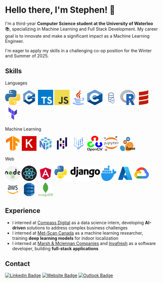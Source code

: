# Hello there, I'm Stephen! 👋

I'm a third-year **Computer Science student at the University of Waterloo** 📚, specializing in Machine Learning and Full Stack Development. My career goal is to innovate and make a significant impact as a Machine Learning Engineer.

I'm eager to apply my skills in a challenging co-op position for the Winter and Summer of 2025.

## Skills

<div align="left">
<p>Languages</p>
<img src="./icons/python.png" alt="python" width="50rem" height="50rem" />
<img src="./icons/cpp.png" alt="C++" width="50rem" height="50rem" />
<img src="./icons/typescript.png" alt="typescript" width="50rem" height="50rem" />
<img src="./icons/JavaScript-logo.png" alt="javascript" width="50rem" height="50rem" />
<img src="./icons/java.png" alt="java" width="50rem" height="50rem" />
<img src="./icons/c.png" alt="c" width="50rem" height="50rem" />
<img src="./icons/sql.png" alt="sql" width="50rem" height="50rem" />
<img src="./icons/r.png" alt="r" width="50rem" height="50rem" />
<img src="./icons/scala.png" alt="scala" width="50rem" height="50rem" />
<img src="./icons/terraform.png" alt="terraform" width="50rem" height="50rem" />

<br>
<p>Machine Learning</p>
<img src="./icons/tensorflow.png" alt="tensorflow" width="50rem" height="50rem" />
<img src="./icons/keras.png" alt="keras" width="50rem" height="50rem" />
<img src="./icons/numpy.png" alt="numpy" width="50rem" height="50rem" />
<img src="./icons/pandas.png" alt="pandas" width="50rem" height="50rem" />
<img src="./icons/vertexai.png" alt="vertexai" width="50rem" height="50rem" />
<img src="./icons/opencv.png" alt="opencv" width="50rem" height="50rem" />
<img src="./icons/jupyter.png" alt="jupyter" width="50rem" height="50rem" />
<img src="./icons/sklearn.png" alt="sklearn" width="50rem" height="50rem" />

<br>
<p>Web</p>
<img src="./icons/nodejs.png" alt="node.js" width="50rem" height="50rem" />
<img src="./icons/logo-react-icon.png" alt="react.js" width="50rem" height="50rem" />
<img src="./icons/angular.png" alt="angular" width="50rem" height="50rem" />
<img src="./icons/django.png" alt="django" width="150rem" height="50rem" />
<img src="./icons/docker.png" alt="docker" width="50rem" height="50rem" />
<img src="./icons/azure.png" alt="azure" width="50rem" height="50rem" />
<img src="./icons/gcp.png" alt="gcp" width="50rem" height="50rem" />
<img src="./icons/aws.png" alt="aws" width="50rem" height="50rem" />
<img src="./icons/dynamodb.png" alt="dynamodb" width="50rem" height="50rem" />
<img src="./icons/mongodb.png" alt="mongodb" width="50rem" height="50rem" />

</div>

## Experience

- I interned at [Compass Digital](https://compassdigital.io/) as a data science intern, developing **AI-driven** solutions to address complex business challenges
- I interned at [Met-Scan Canada](https://www.met-scan.com/) as a machine learning researcher, training **deep learning models** for indoor localization
- I interned at [Marsh & Mclennan Companies](https://www.mmc.com/) and [Invafresh](https://www.invafresh.com/) as a software developer, building **full-stack applications**

## Contact

[![Linkedin Badge](https://img.shields.io/badge/-@bonniepeng-blue?style=flat&logo=Linkedin&logoColor=white&link=https://www.linkedin.com/in/stephenhuang1/)](https://www.linkedin.com/in/stephenhuang1/)
[![Website Badge](https://img.shields.io/badge/-bonniepeng.com-purple?style=flat&logo=Google-Chrome&logoColor=white&link=https://stephenhuang3.github.io/)](https://stephenhuang3.github.io/)
[![Outlook Badge](https://img.shields.io/badge/-bonnie.peng-84D7FF?style=flat&logo=Microsoft-Outlook&logoColor=white&link=mailto:bonnie.peng@uwaterloo.ca)](mailto:bonnie.peng@uwaterloo.ca)

<!--
**StephenHuang3/StephenHuang3** is a ✨ _special_ ✨ repository because its `README.md` (this file) appears on your GitHub profile.

Here are some ideas to get you started:

- 🔭 I’m currently working on ...
- 🌱 I’m currently learning ...
- 👯 I’m looking to collaborate on ...
- 🤔 I’m looking for help with ...
- 💬 Ask me about ...
- 📫 How to reach me: ...
- 😄 Pronouns: ...
- ⚡ Fun fact: ...
  -->
